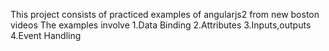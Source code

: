 This project consists of practiced examples of angularjs2 from new boston videos
The examples involve 
1.Data Binding
2.Attributes
3.Inputs,outputs
4.Event Handling